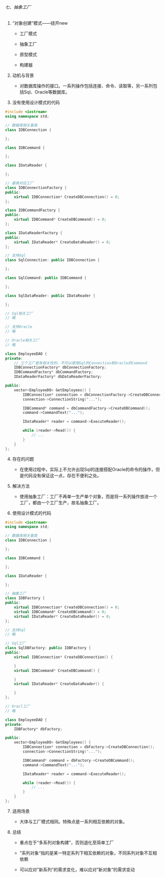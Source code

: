 ###### 七、抽象工厂

1. “对象创建”模式——绕开new
   
   - 工厂模式
   
   - 抽象工厂
   
   - 原型模式
   
   - 构建器

2. 动机与背景
   
   - 对数据库操作的接口。一系列操作包括连接、命令、读取等，另一系列包括Sql、Oracle等数据库。

3. 没有使用设计模式的代码

```cpp
#include <iostream>
using namespace std;

// 数据库相关基类
class IDBConnection {

};

class IDBCommand {

};

class IDataReader {

};

// 基类对应工厂
class IDBConnectionFactory {
public:
    virtual IDBConnection* CreateDBConnection() = 0;
};

class IDBCommandFactory {
public:
    virtual IDBCommand* CreateDBCommand() = 0;
};

class IDataReaderFactory {
public:
    virtual IDataReader* CreateDataReader() = 0;
};

// 支持Sql
class SqlConnection: public IDBConnection {

};

class SqlCommand: public IDBCommand {

};

class SqlDataReader: public IDataReader {

};

// Sql相关工厂
// 略

// 支持Oracle
// 略

// Oracle相关工厂
// 略

class EmployeeDAO {
private:
    // 三个工厂是有相关性的，不可以使用Sql的Connection和Oracle的Command
    IDBConnectionFactory* dbConnectionFactory;
    IDBCommandFactory* dbCommandFactory;
    IDataReaderFactory* dbDataReaderFactory;

public:
    vector<EmployeeDO> GetEmployees() {
        IDBConnection* connection = dbConnectionFactory->CreateDBConnection();
        connection->ConnectionString("...");

        IDBCommand* command = dbCommandFactory->CreateDBCommand();
        command->CommandText("...");

        IDataReader* reader = command->ExecuteReader();

        while (reader->Read()) {
            // ...
        }
    }
};
```

4. 存在的问题
   
   - 在使用过程中，实际上不允许出现Sql的连接搭配Oracle的命令的操作，但是代码没有保证这一点，存在不便利之处。

5. 解决方法
   
   - 使用抽象工厂：工厂不再单一生产单个对象，而是将一系列操作放进一个工厂，都由一个工厂生产，故名抽象工厂。

6. 使用设计模式的代码

```cpp
#include <iostream>
using namespace std;

// 数据库相关基类
class IDBConnection {

};

class IDBCommand {

};

class IDataReader {

};

// 抽象工厂
class IDBFactory {
public:
    virtual IDBConnection* CreateDBConnection() = 0;
    virtual IDBCommand* CreateDBCommand() = 0;
    virtual IDataReader* CreateDataReader() = 0;
};

// 支持Sql
// 略

// Sql工厂
class SqlDBFactory: public IDBFactory {
public:
    virtual IDBConnection* CreateDBConnection() {

    }
    virtual IDBCommand* CreateDBCommand() {

    }
    virtual IDataReader* CreateDataReader() {

    }
};

// Oracl工厂
// 略

class EmployeeDAO {
private:
    IDBFactory* dbFactory;

public:
    vector<EmployeeDO> GetEmployees() {
        IDBConnection* connection = dbFactory->CreateDBConnection();
        connection->ConnectionString("...");

        IDBCommand* command = dbFactory->CreateDBCommand();
        command->CommandText("...");

        IDataReader* reader = command->ExecuteReader();

        while (reader->Read()) {
            // ...
        }
    }
};
```

7. 适用场景
   
   - 大体与工厂模式相同。特殊点是一系列相互依赖的对象。

8. 总结
   
   - 重点在于“多系列对象构建”，否则退化至简单工厂
   
   - ”系列对象“指的是某一特定系列下相互依赖的对象，不同系列对象不互相依赖
   
   - 可以应对”新系列“的需求变化，难以应对”新对象“的需求变动
